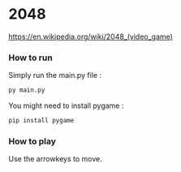 # 2048
https://en.wikipedia.org/wiki/2048_(video_game)

### How to run  
Simply run the main.py file :
```bash
py main.py
```

You might need to install pygame :
```bash
pip install pygame
```

### How to play
Use the arrowkeys to move.
